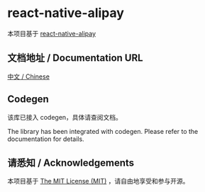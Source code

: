 # react-native-alipay

本项目基于 [react-native-alipay](https://github.com/uiwjs/react-native-alipay)

## 文档地址 / Documentation URL 

[中文 / Chinese](https://gitee.com/react-native-oh-library/usage-docs/blob/master/zh-cn/react-native-alipay.md)

## Codegen

该库已接入 codegen，具体请查阅文档。

The library has been integrated with codegen. Please refer to the documentation for details.

## 请悉知 / Acknowledgements

本项目基于 [The MIT License (MIT)](https://github.com/uiwjs/react-native-alipay/blob/master/LICENSE) ，请自由地享受和参与开源。